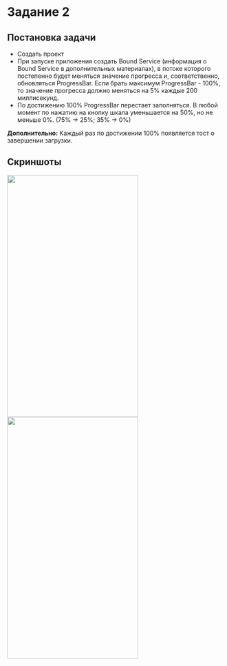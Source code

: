 # Задание 2
## Постановка задачи

- Создать проект
- При запуске приложения создать Bound Service (информация о Bound Service в дополнительных материалах), в потоке которого постепенно будет меняться значение прогресса и, соответственно, обновляться ProgressBar. Если брать максимум ProgressBar - 100%, то значение прогресса должно меняться на 5% каждые 200 миллисекунд.
- По достижению 100% ProgressBar перестает заполняться. В любой момент по нажатию на кнопку шкала уменьшается на 50%, но не меньше 0%. (75% -> 25%; 35% -> 0%)

 **Дополнительно:** Каждый раз по достижении 100% появляется тост о завершении загрузки.


## Скриншоты
<p float="left">
<img src="https://i.ibb.co/fd12s42/Screenshot-from-2021-06-09-17-28-03.png" width="304px" height="562px"/>
<img src="https://i.ibb.co/jLBvjJ6/Screenshot-from-2021-06-09-17-29-42.png" width="304px" height="562px"/>
</p>
